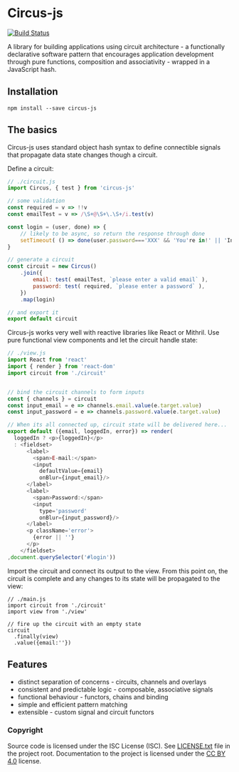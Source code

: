 # Circus-js

[![Build Status](https://travis-ci.org/philtoms/circus-js.svg?branch=master)](https://travis-ci.org/philtoms/circus-js)

A library for building applications using circuit architecture - a functionally declarative software pattern that encourages application development through pure functions, composition and associativity - wrapped in a JavaScript hash.

## Installation
```shell
npm install --save circus-js
```

## The basics

Circus-js uses standard object hash syntax to define connectible signals that propagate data state changes though a circuit.

Define a circuit:


```javascript
// ./circuit.js
import Circus, { test } from 'circus-js'

// some validation
const required = v => !!v
const emailTest = v => /\S+@\S+\.\S+/i.test(v)

const login = (user, done) => {
    // likely to be async, so return the response through done
    setTimeout( () => done(user.password==='XXX' && 'You're in!' || 'Invalid user'))
}

// generate a circuit
const circuit = new Circus()
    .join({
        email: test( emailTest, `please enter a valid email` ),
        password: test( required, `please enter a password` ),
    })
    .map(login)

// and export it
export default circuit

```


Circus-js works very well with reactive libraries like React or Mithril. Use pure functional view components and let the circuit handle state:


```javascript
// ./view.js
import React from 'react'
import { render } from 'react-dom'
import circuit from './circuit'


// bind the circuit channels to form inputs
const { channels } = circuit
const input_email = e => channels.email.value(e.target.value)
const input_password = e => channels.password.value(e.target.value)

// When its all connected up, circuit state will be delivered here...
export default ({email, loggedIn, error}) => render(
  loggedIn ? <p>{loggedIn}</p>
  : <fieldset>
      <label>
        <span>E-mail:</span>
        <input
          defaultValue={email}
          onBlur={input_email}/>
      </label>
      <label>
        <span>Password:</span>
        <input
          type='password'
          onBlur={input_password}/>
      </label>
      <p className='error'>
        {error || ''}
      </p>
    </fieldset>
,document.querySelector('#login'))

```


Import the circuit and connect its output to the view. From this point on, the circuit is complete and
any changes to its state will be propagated to the view:


```
// ./main.js
import circuit from './circuit'
import view from './view'

// fire up the circuit with an empty state
circuit
  .finally(view)
  .value({email:''})

```

## Features

* distinct separation of concerns - circuits, channels and overlays
* consistent and predictable logic - composable, associative signals
* functional behaviour - functors, chains and binding
* simple and efficient pattern matching
* extensible - custom signal and circuit functors

### Copyright

Source code is licensed under the ISC License (ISC). See [LICENSE.txt](./LICENSE.txt)
file in the project root. Documentation to the project is licensed under the
[CC BY 4.0](http://creativecommons.org/licenses/by/4.0/) license.

